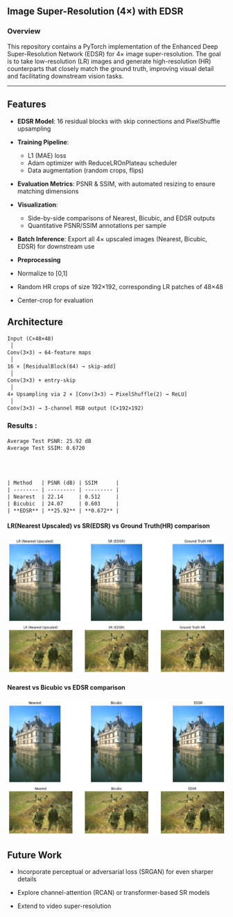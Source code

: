 ## Image Super-Resolution (4×) with EDSR

<!--
A full-stack web application that processes video lectures, generates text transcripts, and automatically creates multiple-choice questions (MCQs) for each segment. The app features a modern, polished interface and demonstrates core MVP functionality.
-->

### Overview

This repository contains a PyTorch implementation of the Enhanced Deep Super-Resolution Network (EDSR) for 4× image super-resolution. The goal is to take low-resolution (LR) images and generate high-resolution (HR) counterparts that closely match the ground truth, improving visual detail and facilitating downstream vision tasks.

---

## Features
- **EDSR Model**: 16 residual blocks with skip connections and PixelShuffle upsampling  
- **Training Pipeline**:  
  - L1 (MAE) loss  
  - Adam optimizer with ReduceLROnPlateau scheduler  
  - Data augmentation (random crops, flips)  
- **Evaluation Metrics**: PSNR & SSIM, with automated resizing to ensure matching dimensions  
- **Visualization**:  
  - Side-by-side comparisons of Nearest, Bicubic, and EDSR outputs  
  - Quantitative PSNR/SSIM annotations per sample  
- **Batch Inference**: Export all 4× upscaled images (Nearest, Bicubic, EDSR) for downstream use


- **Preprocessing**  
- Normalize to [0,1]  
- Random HR crops of size 192×192, corresponding LR patches of 48×48  
- Center-crop for evaluation  

## Architecture
```text
Input (C×48×48)
 │
Conv(3×3) → 64-feature maps
 │
16 × [ResidualBlock(64) → skip-add]
 │
Conv(3×3) + entry-skip
 │
4× Upsampling via 2 × [Conv(3×3) → PixelShuffle(2) → ReLU]
 │
Conv(3×3) → 3-channel RGB output (C×192×192)

```



### Results :

    
    Average Test PSNR: 25.92 dB
    Average Test SSIM: 0.6720




    | Method   | PSNR (dB) | SSIM      |
    | -------- | --------- | --------- |
    | Nearest  | 22.14     | 0.512     |
    | Bicubic  | 24.07     | 0.603     |
    | **EDSR** | **25.92** | **0.672** |


  



#### LR(Nearest Upscaled) vs SR(EDSR) vs Ground Truth(HR) comparison 

  ![Image1](screenshots/image1.png)
  ![Image2](screenshots/image2.png)

 #### Nearest vs Bicubic vs EDSR comparison

  ![Image1](screenshots/image3.png)
  ![Image1](screenshots/image4.png)






## Future Work

- Incorporate perceptual or adversarial loss (SRGAN) for even sharper details

- Explore channel-attention (RCAN) or transformer-based SR models

- Extend to video super-resolution







    
